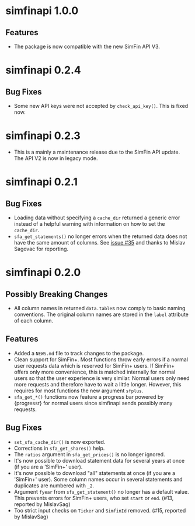 # simfinapi 1.0.0
## Features
* The package is now compatible with the new SimFin API V3.

# simfinapi 0.2.4
## Bug Fixes
* Some new API keys were not accepted by `check_api_key()`. This is fixed now.

# simfinapi 0.2.3
* This is a mainly a maintenance release due to the SimFin API update. The API 
  V2 is now in legacy mode.

# simfinapi 0.2.1

## Bug Fixes
* Loading data without specifying a `cache_dir` returned a generic error instead
  of a helpful warning with information on how to set the `cache_dir`.
* `sfa_get_statements()` no longer errors when the returned data does not have 
  the same amount of columns. See 
  [issue #35](https://github.com/matthiasgomolka/simfinapi/issues/35) and thanks
  to Mislav Sagovac for reporting.

# simfinapi 0.2.0

## Possibly Breaking Changes
* All column names in returned `data.table`s now comply to basic naming
  conventions. The original column names are stored in the `label` attribute of
  each column.

## Features
* Added a `NEWS.md` file to track changes to the package.
* Clean support for SimFin+. Most functions throw early errors if a normal user
  requests data which is reserved for SimFin+ users. If SimFin+ offers only more
  convenience, this is matched internally for normal users so that the user 
  experience is very similar. Normal users only need more requests and therefore
  have to wait a little longer. However, this requires for most functions the 
  new argument `sfplus`.
* `sfa_get_*()` functions now feature a progress bar powered by {progressr} for 
  normal users since simfinapi sends possibly many requests.

## Bug Fixes
* `set_sfa_cache_dir()` is now exported.
* Corrections in `sfa_get_shares()` help.
* The `ratios` argument in `sfa_get_prices()` is no longer ignored.
* It's now possible to download statement data for several years at once (if you
  are a 'SimFin+' user).
* It's now possible to download "all" statements at once (if you are a 'SimFin+'
  user). Some column names occur in several statements and duplicates are 
  numbered with `_2`.
* Argument `fyear` from `sfa_get_statement()` no longer has a default value.
  This prevents errors for SimFin+ users, who set `start` or `end`. (#13, 
  reported by MislavSag)
* Too strict input checks on `Ticker` and `SimfinId` removed. (#15, reported by 
  MislavSag)
